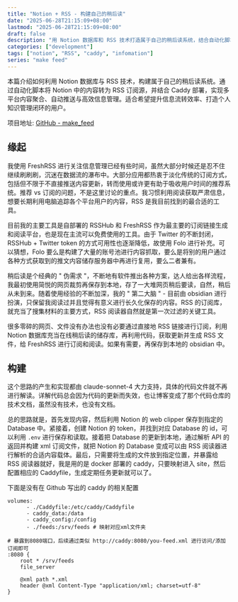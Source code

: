 ```yaml
---
title: "Notion + RSS - 构建自己的稍后读"
date: "2025-06-28T21:15:09+08:00"
lastmod: "2025-06-28T21:15:09+08:00"
draft: false
description: "用 Notion 数据库和 RSS 技术打造属于自己的稍后读系统，结合自动化脚本与 Caddy 部署，轻松实现多平台内容聚合与高效信息管理。"
categories: ["development"]
tags: ["notion", "RSS", "caddy", "infomation"]
series: "make feed"
---
```


本篇介绍如何利用 Notion 数据库与 RSS 技术，构建属于自己的稍后读系统。通过自动化脚本将 Notion 中的内容转为 RSS 订阅源，并结合 Caddy 部署，实现多平台内容聚合、自动推送与高效信息管理。适合希望提升信息流转效率、打造个人知识管理闭环的用户。

<!--more-->

项目地址: [GitHub - make_feed](https://github.com/luke396/make_feed)

## 缘起

我使用 FreshRSS 进行关注信息管理已经有些时间，虽然大部分时候还是忍不住继续刷刷刷，沉迷在数据流的瀑布中。大部分应用都热衷于淡化传统的订阅方式，包括但不限于不直接推送内容更新，转而使用或许更有助于吸收用户时间的推荐系统。推荐 vs 订阅的问题，不是这里讨论的重点。我习惯利用阅读获取严肃信息，想要长期利用电脑追踪各个平台用户的内容，RSS 是我目前找到的最合适的工具。

目前我的主要工具是自部署的 RSSHub 和 FreshRSS 作为最主要的订阅链接生成和阅读平台，也是现在主流可以免费使用的工具。由于 Twitter 的不断封闭，RSSHub + Twitter token 的方式可用性也逐渐降低，故使用 Folo 进行补充。可以猜想，Folo 要么是构建了大量的账号池进行内容抓取，要么是将别的用户通过各种方式获取到的推文内容储存服务器中再进行复用，要么二者兼有。

稍后读是个经典的 " 伪需求 "，不断地有软件推出各种方案，达人给出各样流程，我最初使用简悦的网页裁剪再保存到本地，存了一大堆网页稍后要读，自然，稍后从未到来。随着使用经验的不断加深，我的 " 第二大脑 " - 目前由 obsidian 进行扮演，只保留我阅读过并且觉得有意义进行长久化保存的内容。RSS 的订阅库，就充当了搜集材料的主要方式，RSS 阅读器自然就是第一次过滤的关键工具。

很多零碎的网页、文件没有办法也没有必要通过直接地 RSS 链接进行订阅，利用 Notion 数据库充当在线稍后读的储存库，再利用代码，获取更新并生成 RSS 文件，给 FreshRSS 进行订阅和阅读。如果有需要，再保存到本地的 obsidian 中。

## 构建

这个思路的产生和实现都由 claude-sonnet-4 大力支持，具体的代码文件就不再进行解读。详解代码总会因为代码的更新而失效，也让博客变成了那个代码仓库的技术文档，虽然没有技术，也没有文档。

总的思路就是，首先发现内容，然后利用 Notion 的 web clipper 保存到指定的 Database 中。紧接着，创建 Notion 的 token，并找到对应 Database 的 id，可以利用 `.env` 进行保存和读取。接着把 Database 的更新到本地，通过解析 API 的返回并构建 xml 订阅文件，就把 Notion 的 Database 变成可以由 RSS 阅读器进行解析的合适内容载体。最后，只需要将生成的文件放到指定位置，并暴露给 RSS 阅读器就好，我是用的是 docker 部署的 caddy，只要映射进入 site，然后配置相应的 Caddyfile，生成定期任务更新就可以了。

下面是没有在 Github 写出的 caddy 的相关配置

```
volumes:
      - ./Caddyfile:/etc/caddy/Caddyfile
      - caddy_data:/data
      - caddy_config:/config
      - ./feeds:/srv/feeds # 映射对应xml文件夹
```

```
# 暴露到8080端口，后续通过类似 http://caddy:8080/you-feed.xml 进行访问/添加订阅即可
:8080 {
    root * /srv/feeds
    file_server

    @xml path *.xml
    header @xml Content-Type "application/xml; charset=utf-8"
}
```
